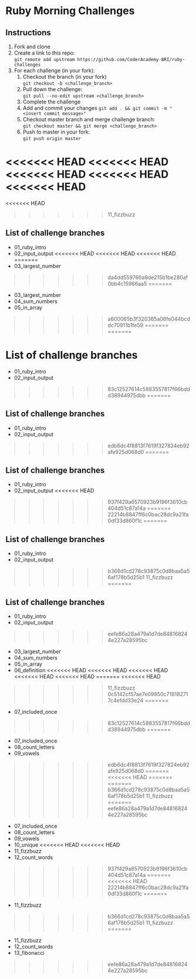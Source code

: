 # Ruby Morning Challenges

## Instructions
1. Fork and clone
2. Create a link to this repo: <br/>
   `git remote add upstream https://github.com/CoderAcademy-BRI/ruby-challenges`
3. For each challenge (in your fork):
    1. Checkout the branch (in your fork)<br/>
     `git checkout -b <challenge_branch>`
    3. Pull down the challenge: <br/>
     `git pull --no-edit upstream <challenge_branch>`
    4. Complete the challenge
    5. Add and commit your changes
    `git add . && git commit -m "<insert commit message>"`
    6. Checkout master branch and merge challenge branch:<br/>
    `git checkout master && git merge <challenge_branch>`
    7. Push to master in your fork:<br/>
     `git push origin master`

<<<<<<< HEAD
<<<<<<< HEAD
<<<<<<< HEAD
<<<<<<< HEAD
<<<<<<< HEAD
=======
<<<<<<< HEAD
>>>>>>> 11_fizzbuzz
## List of challenge branches
* 01_ruby_intro
* 02_input_output
<<<<<<< HEAD
<<<<<<< HEAD
<<<<<<< HEAD
=======
* 03_largest_number
>>>>>>> da4dd559766a8de215b1be280af0bb4c15966aa5
=======
* 03_largest_number
* 04_sum_numbers
* 05_in_array
>>>>>>> a600065b3f320365a06fe044bcddc70911b1fe59
=======
=======
# List of challenge branches
* 01_ruby_intro
* 02_input_output
>>>>>>> 83c12527614c5883557817f66bddd38944975dbb
=======
## List of challenge branches
* 01_ruby_intro
* 02_input_output
>>>>>>> edb6dc4f8813f7619f327824eb92afe925d068d0
=======
## List of challenge branches
* 01_ruby_intro
* 02_input_output
<<<<<<< HEAD
>>>>>>> 937f429a6570923b9196f3610cb404d51c87a14a
=======
>>>>>>> 22214b8847ff6c0bac28dc9a21fa0df33d860f1c
=======
## List of challenge branches
* 01_ruby_intro
* 02_input_output
>>>>>>> b366d1cd278c93875c0d8baa5a56af178b5d25b1
>>>>>>> 11_fizzbuzz
=======
## List of challenge branches
* 01_ruby_intro
* 02_input_output
>>>>>>> eefe86a28a479a1d7de848168244e227a28595bc
* 03_largest_number
* 04_sum_numbers
* 05_in_array
* 06_definition
<<<<<<< HEAD
<<<<<<< HEAD
<<<<<<< HEAD
<<<<<<< HEAD
<<<<<<< HEAD
=======
<<<<<<< HEAD
>>>>>>> 11_fizzbuzz
>>>>>>> 0c5142cf57ae7e09850c719182717c4efdd33e24
=======
* 07_included_once
>>>>>>> 83c12527614c5883557817f66bddd38944975dbb
=======
* 07_included_once
* 08_count_letters
* 09_vowels
>>>>>>> edb6dc4f8813f7619f327824eb92afe925d068d0
=======
<<<<<<< HEAD
=======
=======
>>>>>>> b366d1cd278c93875c0d8baa5a56af178b5d25b1
>>>>>>> 11_fizzbuzz
=======
>>>>>>> eefe86a28a479a1d7de848168244e227a28595bc
* 07_included_once
* 08_count_letters
* 09_vowels
* 10_unique
<<<<<<< HEAD
<<<<<<< HEAD
* 11_fizzbuzz
* 12_count_words
>>>>>>> 937f429a6570923b9196f3610cb404d51c87a14a
=======
<<<<<<< HEAD
>>>>>>> 22214b8847ff6c0bac28dc9a21fa0df33d860f1c
=======
* 11_fizzbuzz
>>>>>>> b366d1cd278c93875c0d8baa5a56af178b5d25b1
>>>>>>> 11_fizzbuzz
=======
* 11_fizzbuzz
* 12_count_words
* 13_fibonacci
>>>>>>> eefe86a28a479a1d7de848168244e227a28595bc
